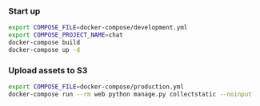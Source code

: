 ### Start up
```sh
export COMPOSE_FILE=docker-compose/development.yml
export COMPOSE_PROJECT_NAME=chat
docker-compose build
docker-compose up -d
```

### Upload assets to S3
```sh
export COMPOSE_FILE=docker-compose/production.yml
docker-compose run --rm web python manage.py collectstatic --noinput
```
